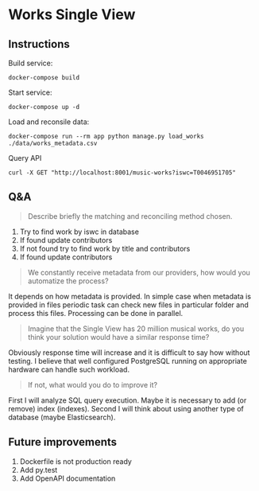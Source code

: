# Works Single View

## Instructions 

Build service:

`docker-compose build`

Start service:

`docker-compose up -d`

Load and reconsile data:

`docker-compose run --rm app python manage.py load_works ./data/works_metadata.csv`

Query API

`curl -X GET "http://localhost:8001/music-works?iswc=T0046951705"`

## Q&A

> Describe briefly the matching and reconciling method chosen.

1. Try to find work by iswc in database
1. If found update contributors
1. If not found try to find work by title and contributors
1. If found update contributors

> We constantly receive metadata from our providers, how would you automatize the process?

It depends on how metadata is provided. In simple case when metadata is provided in files
periodic task can check new files in particular folder and process this files. Processing can be done in parallel.

> Imagine that the Single View has 20 million musical works, do you think your solution would have a similar response time?

Obviously response time will increase and it is difficult to say how without testing.
I believe that well configured PostgreSQL running on appropriate hardware can handle such workload.

> If not, what would you do to improve it?

First I will analyze SQL query execution. Maybe it is necessary to add (or remove) index (indexes).
Second I will think about using another type of database (maybe Elasticsearch).

## Future improvements
1. Dockerfile is not production ready
1. Add py.test
1. Add OpenAPI documentation
